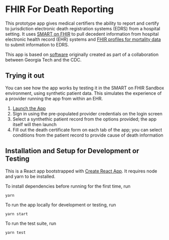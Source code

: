 # FHIR For Death Reporting

This prototype app gives medical certifiers the ability to report and
certify to jurisdiction electronic death registration systems (EDRS)
from a hospital setting. It uses [SMART on FHIR](https://smarthealthit.org/)
to pull decedent information from hospital electronic health record
(EHR) systems and
[FHIR profiles for mortality data](https://nightingaleproject.github.io/fhir-death-record/guide/index.html)
to submit information to EDRS.

This app is based on [software](https://github.com/BioMIBLab/fhir-death)
originally created as part of a collaboration between Georgia Tech and the CDC.

## Trying it out

You can see how the app works by testing it in the SMART on FHIR Sandbox environment, using synthetic patient data. This simulates the experience of a provider running the app from within an EHR.

1. [Launch the App](https://launch.smarthealthit.org/ehr.html?app=https%3A%2F%2Fnightingaleproject.github.io%2Ffhir-death-refactor%2Flaunch%3Flaunch%3DeyJhIjoiMSIsImYiOiIxIn0%26iss%3Dhttps%253A%252F%252Flaunch.smarthealthit.org%252Fv%252Fr3%252Ffhir&user=)
2. Sign in using the pre-populated provider credentials on the login screen
3. Select a synthethic patient record from the options provided; the app itself will then launch
4. Fill out the death certificate form on each tab of the app; you can select conditions from the patient record to provide cause of death information

## Installation and Setup for Development or Testing

This is a React app bootstrapped with [Create React App](https://github.com/facebookincubator/create-react-app). It requires node and yarn to be installed.

To install dependencies before running for the first time, run

`yarn`

To run the app locally for development or testing, run

`yarn start`

To run the test suite, run

`yarn test`
